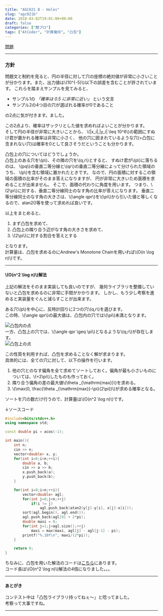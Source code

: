 ```yaml
---
title: "AGC021 B - Holes"
slug: "agc021b"
date: 2018-03-02T19:01:00+09:00
draft: false
categories: ["競プロ"]
tags: ["AtCoder", "計算幾何", "凸包"]
---
```


[問題](https://beta.atcoder.jp/contests/agc021/tasks/agc021_b)
<!--more-->
***

### 方針

問題文と制約を見ると、円の半径に対して穴の座標の絶対値が非常に小さいことが分かります。また、出力値は\\(10^{-5}\\)以下の誤差を含むことが許されています。
これらを踏まえサンプルを見てみると、  

- サンプル1の _「確率は 0.5 に非常に近い」_ という文言
- サンプル2の4つ目の穴が選ばれる確率が0であること

の2点に気が付きます。ました。

この2点より、確率はザックリとした値を求めればよいことが分かります。  
そして円の半径が非常に大きいことから、
\\(|x_i|,|y_i| \leq 10^6\\)の範囲にすぬけ君が置かれる確率は非常に小さく、
他の穴に囲まれているような穴(=凸包に含まれない穴)は確率を0として良さそうだということも分かります。

凸包上の穴についてはどうでしょうか。  
凸包上のある穴を\\(p\\)、その隣の穴を\\(q,r\\)とすると、
すぬけ君が\\(p\\)に落ちるのは、
\\(pq\\)の垂直二等分線と\\(qr\\)の垂直二等分線によって分けられた領域のうち、
\\(p\\)を含む領域に置かれたときです。
なので、円の面積に対するこの領域の面積の比率がそのまま答えになりますが、
円が非常に大きいため面積を求めることが出来ません。
そこで、面積の代わりに角度を用います。
つまり、\\(2\pi\\)に対する、垂直二等分線同士のなす角の比率が答えになります。
垂直二等分線同士のなす角の大きさは、\\(\angle qpr\\)を\\(\pi\\)から引いた値と等しくなるので、atan2()等を使って求めれば良いです。

以上をまとめると、

1. まず凸包を求めて、
1. 凸包上の隣り合う辺がなす角の大きさを求めて、
1. \\(2\pi\\)に対する割合を答えとする

となります。  
計算量は、凸包を求めるのにAndrew's Monotone Chainを用いれば\\(O(n \log n)\\)です。

***

#### \\(O(n^2 \log n)\\)解法

上記の解法をそのまま実装しても良いのですが、
幾何ライブラリを整備していないと凸包を求めるのに非常に手間がかかります。
しかし、もう少し考察を進めると実装量をぐんと減らすことが出来ます。

ある穴\\(p\\)を中心に、反時計回りに2つの穴\\(q,r\\)を選びます。  
この時、\\(\angle qpr\\)の最大値は、凸包内の穴では\\(\pi\\)未満となります。

![凸包内の点](/images/post/2018-03-02-agc012b/picture1.png)  
一方、凸包上の穴では、\\(\angle qpr \geq \pi\\)となるような\\(q,r\\)が存在します。  
![凸包上の点](/images/post/2018-03-02-agc012b/picture2.png)  

この性質を利用すれば、凸包を求めることなく解が求まります。  
具体的には、全ての穴に対して、以下の操作を行います。

1. 他の穴とのなす偏角を全て求めてソートしておく。偏角が最も小さいものについては、\\(+2\pi\\)したものも作っておく。
1. 隣り合う偏角の差の最大値\\(\theta _{\mathrm{max}}\\)を求める。
1. \\(\max(0, \frac{\theta _{\mathrm{max}}-\pi}{2\pi})\\)が求める確率となる。

ソートを穴の数だけ行うので、計算量は\\(O(n^2 \log n)\\)です。

↓ソースコード
```C++
#include<bits/stdc++.h>
using namespace std;

const double pi = acos(-1);

int main(){
    int n;
    cin >> n;
    vector<double> x, y;
    for(int i=0;i<n;++i){
        double a, b;
        cin >> a >> b;
        x.push_back(a);
        y.push_back(b);
    }

    for(int i=0;i<n;++i){
        vector<double> agl;
        for(int j=0;j<n;++j)
            if(i != j)
                agl.push_back(atan2(y[j]-y[i], x[j]-x[i]));
        sort(agl.begin(), agl.end());
        agl.push_back(agl[0] + 2*pi);
        double maxi = 0;
        for(int j=1;j<agl.size();++j)
            maxi = max(maxi, agl[j] - agl[j-1] - pi);
        printf("%.10f\n", maxi/(2*pi));
    }

    return 0;
}
```

ちなみに、凸包を用いた解法のコードは[こちら](https://gist.github.com/mzsrkeen10/2d9b72915a4c8098b7582fb2bff7a429)にあります。  
コード長は\\(O(n^2 \log n)\\)解法の4倍になりました。。。

***

#### あとがき

コンテスト中は「凸包ライブラリ持ってねぇ〜」と唸ってました。  
考察って大事ですね。

***
